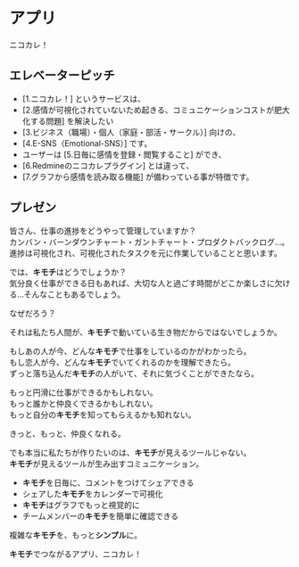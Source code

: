 # アプリ
ニコカレ！

## エレベーターピッチ
- [1.ニコカレ！] というサービスは、
- [2.感情が可視化されていないため起きる、コミュニケーションコストが肥大化する問題] を解決したい
- [3.ビジネス（職場）・個人（家庭・部活・サークル）] 向けの、
- [4.E-SNS（Emotional-SNS）] です。
- ユーザーは [5.日毎に感情を登録・閲覧すること] ができ、
- [6.Redmineのニコカレプラグイン] とは違って、
- [7.グラフから感情を読み取る機能] が備わっている事が特徴です。

## プレゼン
皆さん、仕事の進捗をどうやって管理していますか？  
カンバン・バーンダウンチャート・ガントチャート・プロダクトバックログ…。  
進捗は可視化され、可視化されたタスクを元に作業していることと思います。

では、**キモチ**はどうでしょうか？  
気分良く仕事ができる日もあれば、大切な人と過ごす時間がどこか楽しさに欠ける…そんなこともあるでしょう。

なぜだろう？

それは私たち人間が、**キモチ**で動いている生き物だからではないでしょうか。

もしあの人が今、どんな**キモチ**で仕事をしているのかがわかったら。  
もし恋人が今、どんな**キモチ**でいてくれるのかを理解できたら。  
ずっと落ち込んだ**キモチ**の人がいて、それに気づくことができたなら。

もっと円滑に仕事ができるかもしれない。  
もっと誰かと仲良くできるかもしれない。  
もっと自分の**キモチ**を知ってもらえるかも知れない。

きっと、もっと、仲良くなれる。

でも本当に私たちが作りたいのは、**キモチ**が見えるツールじゃない。  
**キモチ**が見えるツールが生み出すコミュニケーション。

- **キモチ**を日毎に、コメントをつけてシェアできる
- シェアした**キモチ**をカレンダーで可視化
- **キモチ**はグラフでもっと視覚的に
- チームメンバーの**キモチ**を簡単に確認できる

複雑な**キモチ**を、もっと**シンプル**に。

**キモチ**でつながるアプリ、ニコカレ！
